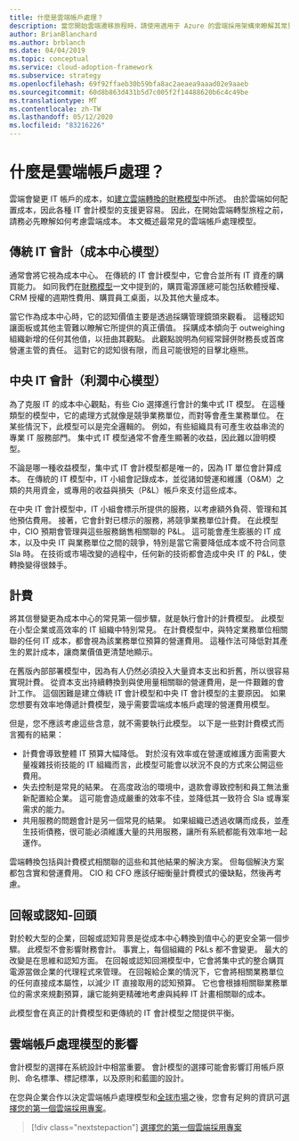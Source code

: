 ```yaml
---
title: 什麼是雲端帳戶處理？
description: 當您開始雲端遷移旅程時，請使用適用于 Azure 的雲端採用架構來瞭解其常見的雲端帳戶處理模型。
author: BrianBlanchard
ms.author: brblanch
ms.date: 04/04/2019
ms.topic: conceptual
ms.service: cloud-adoption-framework
ms.subservice: strategy
ms.openlocfilehash: 69f92ffaeb30b59bfa8ac2aeaea9aaad02e9aaeb
ms.sourcegitcommit: 60d8b863d431b5d7c005f2f14488620b6c4c49be
ms.translationtype: MT
ms.contentlocale: zh-TW
ms.lasthandoff: 05/12/2020
ms.locfileid: "83216226"
---
```

<!-- cSpell:ignore CIOs -->

<!-- markdownlint-disable MD026 -->

# <a name="what-is-cloud-accounting"></a>什麼是雲端帳戶處理？

雲端會變更 IT 帳戶的成本，如[建立雲端轉換的財務模型](./financial-models.md)中所述。 由於雲端如何配置成本，因此各種 IT 會計模型的支援更容易。 因此，在開始雲端轉型旅程之前，請務必先瞭解如何考慮雲端成本。 本文概述最常見的雲端帳戶處理模型。

## <a name="traditional-it-accounting-cost-center-model"></a>傳統 IT 會計（成本中心模型）

通常會將它視為成本中心。 在傳統的 IT 會計模型中，它會合並所有 IT 資產的購買能力。 如同我們在[財務模型](./financial-models.md)一文中提到的，購買電源匯總可能包括軟體授權、CRM 授權的週期性費用、購買員工桌面，以及其他大量成本。

當它作為成本中心時，它的認知價值主要是透過採購管理鏡頭來觀看。 這種認知讓面板或其他主管難以瞭解它所提供的真正價值。 採購成本傾向于 outweighing 組織新增的任何其他值，以扭曲其觀點。 此觀點說明為何經常歸併財務長或首席營運主管的責任。 這對它的認知很有限，而且可能很短的目擊北極熊。

## <a name="central-it-accounting-profit-center-model"></a>中央 IT 會計（利潤中心模型）

為了克服 IT 的成本中心觀點，有些 Cio 選擇進行會計的集中式 IT 模型。 在這種類型的模型中，它的處理方式就像是競爭業務單位，而對等會產生業務單位。 在某些情況下，此模型可以是完全邏輯的。 例如，有些組織具有可產生收益串流的專業 IT 服務部門。 集中式 IT 模型通常不會產生顯著的收益，因此難以證明模型。

不論是哪一種收益模型，集中式 IT 會計模型都是唯一的，因為 IT 單位會計算成本。 在傳統的 IT 模型中，IT 小組會記錄成本，並從諸如營運和維護（O&M）之類的共用資金，或專用的收益與損失（P&L）帳戶來支付這些成本。

在中央 IT 會計模型中，IT 小組會標示所提供的服務，以考慮額外負荷、管理和其他預估費用。 接著，它會針對已標示的服務，將競爭業務單位計費。 在此模型中，CIO 預期會管理與這些服務銷售相關聯的 P&L。 這可能會產生膨脹的 IT 成本，以及中央 IT 與業務單位之間的競爭，特別是當它需要降低成本或不符合同意 Sla 時。 在技術或市場改變的過程中，任何新的技術都會造成中央 IT 的 P&L，使轉換變得很棘手。

## <a name="chargeback"></a>計費

將其信譽變更為成本中心的常見第一個步驟，就是執行會計的計費模型。 此模型在小型企業或高效率的 IT 組織中特別常見。 在計費模型中，與特定業務單位相關聯的任何 IT 成本，都會視為該業務單位預算的營運費用。 這種作法可降低對其產生的累計成本，讓商業價值更清楚地顯示。

在舊版內部部署模型中，因為有人仍然必須投入大量資本支出和折舊，所以很容易實現計費。 從資本支出持續轉換到與使用量相關聯的營運費用，是一件艱難的會計工作。 這個困難是建立傳統 IT 會計模型和中央 IT 會計模型的主要原因。 如果您想要有效率地傳遞計費模型，幾乎需要雲端成本帳戶處理的營運費用模型。

但是，您不應該考慮這些含意，就不需要執行此模型。 以下是一些對計費模式而言獨有的結果：

- 計費會導致整體 IT 預算大幅降低。 對於沒有效率或在營運或維護方面需要大量複雜技術技能的 IT 組織而言，此模型可能會以狀況不良的方式來公開這些費用。
- 失去控制是常見的結果。 在高度政治的環境中，退款會導致控制和員工無法重新配置給企業。 這可能會造成嚴重的效率不佳，並降低其一致符合 Sla 或專案需求的能力。
- 共用服務的問題會計是另一個常見的結果。 如果組織已透過收購而成長，並產生技術債務，很可能必須維護大量的共用服務，讓所有系統都能有效率地一起運作。

雲端轉換包括與計費模式相關聯的這些和其他結果的解決方案。 但每個解決方案都包含實和營運費用。 CIO 和 CFO 應該仔細衡量計費模式的優缺點，然後再考慮。

## <a name="showback-or-awareness-back"></a>回報或認知-回頭

對於較大型的企業，回報或認知背景是從成本中心轉換到值中心的更安全第一個步驟。 此模型不會影響財務會計。 事實上，每個組織的 P&Ls 都不會變更。 最大的改變是在思維和認知方面。 在回報或認知回溯模型中，它會將集中式的整合購買電源當做企業的代理程式來管理。 在回報給企業的情況下，它會將相關業務單位的任何直接成本屬性，以減少 IT 直接取用的認知預算。 它也會根據相關聯業務單位的需求來規劃預算，讓它能夠更精確地考慮與純粹 IT 計畫相關聯的成本。

此模型會在真正的計費模型和更傳統的 IT 會計模型之間提供平衡。

## <a name="impact-of-cloud-accounting-models"></a>雲端帳戶處理模型的影響

會計模型的選擇在系統設計中相當重要。 會計模型的選擇可能會影響訂用帳戶原則、命名標準、標記標準，以及原則和藍圖的設計。

在您與企業合作以決定雲端帳戶處理模型和[全球市場](./global-markets.md)之後，您會有足夠的資訊可[選擇您的第一個雲端採用專案](./first-adoption-project.md)。

> [!div class="nextstepaction"]
> [選擇您的第一個雲端採用專案](./first-adoption-project.md)
